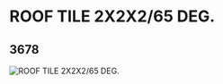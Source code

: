 # ROOF TILE 2X2X2/65 DEG.
## 3678
![ROOF TILE 2X2X2/65 DEG.](https://lc-www-live-s.legocdn.com/media/bricks/5/2/4211320.jpg)